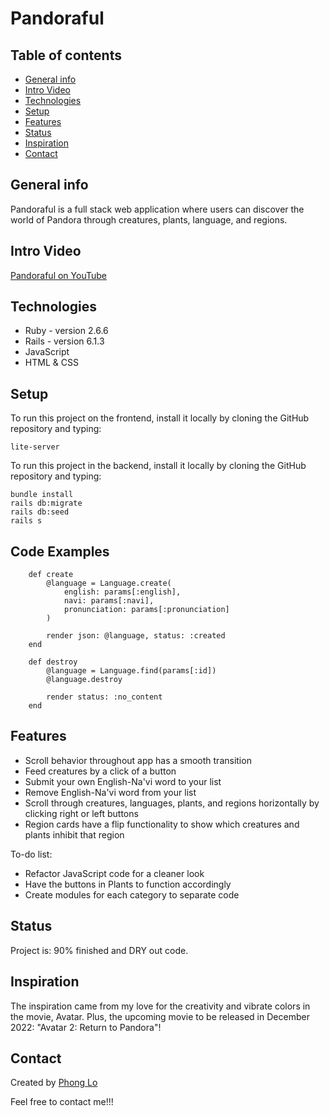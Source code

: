# Pandoraful

## Table of contents
* [General info](#general-info)
* [Intro Video](#intro-video)
* [Technologies](#technologies)
* [Setup](#setup)
* [Features](#features)
* [Status](#status)
* [Inspiration](#inspiration)
* [Contact](#contact)

## General info
Pandoraful is a full stack web application where users can discover the world of Pandora through creatures, plants, language, and regions.

## Intro Video
[Pandoraful on YouTube](https://www.youtube.com/watch?v=FCi1hzqJhkg)

## Technologies
* Ruby - version 2.6.6
* Rails - version 6.1.3
* JavaScript
* HTML & CSS

## Setup
To run this project on the frontend, install it locally by cloning the GitHub repository and typing:
```
lite-server
```

To run this project in the backend, install it locally by cloning the GitHub repository and typing:
```
bundle install
rails db:migrate
rails db:seed
rails s
```

## Code Examples
```Rails
    def create 
        @language = Language.create(
            english: params[:english],
            navi: params[:navi],
            pronunciation: params[:pronunciation]
        )

        render json: @language, status: :created
    end

    def destroy 
        @language = Language.find(params[:id])
        @language.destroy 

        render status: :no_content
    end
```

## Features
* Scroll behavior throughout app has a smooth transition
* Feed creatures by a click of a button
* Submit your own English-Na'vi word to your list
* Remove English-Na'vi word from your list
* Scroll through creatures, languages, plants, and regions horizontally by clicking right or left buttons
* Region cards have a flip functionality to show which creatures and plants inhibit that region

To-do list:
* Refactor JavaScript code for a cleaner look
* Have the buttons in Plants to function accordingly
* Create modules for each category to separate code

## Status
Project is: 90% finished and DRY out code.

## Inspiration
The inspiration came from my love for the creativity and vibrate colors in the movie, Avatar. Plus, the upcoming movie to be released in December 2022: "Avatar 2: Return to Pandora"!

## Contact
Created by [Phong Lo](https://www.linkedin.com/in/phong-lo)

Feel free to contact me!!!

